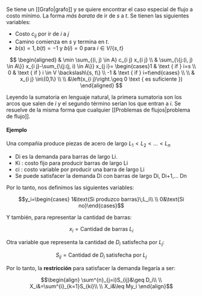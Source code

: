 
Se tiene un [[Grafo|grafo]] y se quiere encontrar el caso especial de flujo a costo mínimo. La forma *más barata* de ir de $s$ a $t$.  Se tienen las siguientes variables: 

- Costo $c_{ij}$ por ir de $i$ a $j$ 
- Camino comienza en $s$ y termina en $t$. 
- $b(s)=1, b(t)=-1$ y $b(i)=0$ para $i\in V/\lbrace s,t\rbrace$

$$
\begin{aligned}
& \min \sum_{(i, j) \in A} c_{i j} x_{i j} \\
& \sum_{\{j:(i, j) \in A\}} x_{i j}-\sum_{\{j:(j, i) \in A\}} x_{j i}= \begin{cases}1 & \text { if } i=s \\
0 & \text { if } i \in V \backslash\{s, t\} \\
-1 & \text { if } i=t\end{cases} \\ \\
& x_{i j} \in\{0,1\} \\ \\
&\left(x_{i j}\right.\geq 0 \text { es suficiente })
\end{aligned}
$$

Leyendo la sumatoria en lenguaje natural, la primera sumatoria son los arcos que salen de $i$ y el segundo término serían los que entran a $i$. Se resuelve de la misma forma que cualquier [[Problemas de flujos|problema de flujo]]. 

#### Ejemplo 

Una compañia produce piezas de acero de largo $L_1<L_2<\dots<L_n$

- Di es la demanda para barras de largo Li.
- Ki : costo fijo para producir barras de largo Li
- ci : costo variable por producir una barra de largo Li
- Se puede satisfacer la demanda Di con barras de largo Di, Di+1,... Dn

Por lo tanto, nos definimos las siguientes variables: 

$$y_i=\begin{cases}
1&\text{Si produzco barras}\;L_i\\ \\
0&\text{Si no}\end{cases}$$

Y también, para representar la cantidad de barras: 

$$x_i=\text{Cantidad de barras}\;L_i$$

Otra variable que representa la cantidad de $D_i$ satisfecha por $L_j$: 

$$S_{ij}=\text{Cantidad de}\;D_i\;\text{satisfecha por}\;L_j$$

Por lo tanto, la **restricción** para satisfacer la demanda llegaría a ser: 

$$\begin{align}
\sum^{n}_{j=i}S_{ij}&\geq D_i\\  \\
X_i&=\sum^{i}_{k=1}S_{ki}\\  \\
X_i&\leq My_i
\end{align}$$


